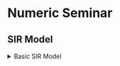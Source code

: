 # Numeric Seminar
## SIR Model 


<details><summary>Basic SIR Model</summary>
<p>
SIR model without vital dynamics:

The dynamics of an epidemic (like flu) are often much faster than the dynamics of birth and death. Therefore a SIR model without vital dynamics omits births and deaths (demography) which can be modeled by ODE's as follows:

| Variables | Description |
| --------- | ----------- |
| **$$S$$**     |  Number of Susceptable Individuals|
| **$$I$$**     | Number of Infected Individuals|
| **$$R$$**    | Number of Recovered Individuals |
| **$$\alpha$$**     | Basic reproduction number |
| **$$\beta$$**     | Duration of time for recovery |

  $$\frac{dS}{dt} = \overset{(Individuals \times Time)^{-1}}{\overbrace{-\alpha}}\overset{Individuals}{\overbrace{SI}}$$
  
  $$\frac{dI}{dt} = \frac{\alpha S}{I} - \beta I$$
  
  $$\frac{dR}{dt} = \beta I$$

  
| Variables | Description |
| --------- | ----------- |
| **S(0)**     |  Initial numbers of susceptible subjects |
| **R(0)**     | Initial numbers of removed subjects |
| **N**    | Constancy of population |
| **R_0**     | Basic reproduction number |
| **S(t)**     | Number of susceptible individuals as a function of time |
| **R(t)**     | Number of removed individuals as a function of time |

$$S(t) = S(0)e^{-R_0 \frac{(R(t)-R(0))}{N}}$$

  
</p>
</details>
